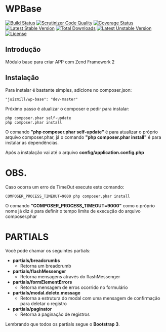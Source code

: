 WPBase
=======================

[![Build Status](https://travis-ci.org/juizmill/WPBase.svg?branch=master)](https://travis-ci.org/juizmill/WPBase)
[![Scrutinizer Code Quality](https://scrutinizer-ci.com/g/juizmill/WPBase/badges/quality-score.png?b=master)](https://scrutinizer-ci.com/g/juizmill/WPBase/?branch=master)
[![Coverage Status](https://coveralls.io/repos/juizmill/WPBase/badge.png?branch=master)](https://coveralls.io/r/juizmill/WPBase?branch=master)
[![Latest Stable Version](https://poser.pugx.org/juizmill/wp-base/v/stable.svg)](https://packagist.org/packages/juizmill/wp-base)
[![Total Downloads](https://poser.pugx.org/juizmill/wp-base/downloads.svg)](https://packagist.org/packages/juizmill/wp-base)
[![Latest Unstable Version](https://poser.pugx.org/juizmill/wp-base/v/unstable.svg)](https://packagist.org/packages/juizmill/wp-base)
[![License](https://poser.pugx.org/juizmill/wp-base/license.svg)](https://packagist.org/packages/juizmill/wp-base)

Introdução
------------
Módulo base para criar APP com Zend Framework 2

Instalação
------------
Para instalar é bastante simples, adicione no composer.json:

    "juizmill/wp-base": "dev-master"

Próximo passo é atualizar o composer e pedir para instalar:

    php composer.phar self-update
    php composer.phar install

O comando **"php composer.phar self-update"** é para atualizar o próprio arquivo composer.phar, já o comando **"php composer.phar install"** é para instalar as dependências.

Após a instalação vai até o arquivo **config/application.config.php**

OBS.
====
Caso ocorra um erro de TimeOut execute este comando:

    COMPOSER_PROCESS_TIMEOUT=9000 php composer.phar install

O comando **"COMPOSER_PROCESS_TIMEOUT=9000"** como o próprio nome já diz é para definir o tempo limite de execução do arquivo composer.phar

PARTIALS
========
Você pode chamar os seguintes partials:

  - **partials/breadcrumbs**
    - Retorna um breadcrumb
  - **partials/flashMessenger**
    - Retorna mensagens através do flashMessenger
  - **partials/formElementErrors**
    - Retorna mensagem de erros ocorrido no formulário
  - **partials/modal.delete.message**
    - Retorna a estrutura do modal com uma mensagem de confirmação para deletar o registro
  - **partials/paginator**
    - Retorna a paginação de registros

Lembrando que todos os partials segue o **Bootstrap 3**.
